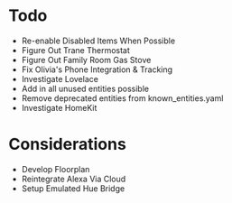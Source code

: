 # Todo

- Re-enable Disabled Items When Possible
- Figure Out Trane Thermostat
- Figure Out Family Room Gas Stove
- Fix Olivia's Phone Integration & Tracking
- Investigate Lovelace
- Add in all unused entities possible
- Remove deprecated entities from known_entities.yaml
- Investigate HomeKit

# Considerations

- Develop Floorplan
- Reintegrate Alexa Via Cloud
- Setup Emulated Hue Bridge
